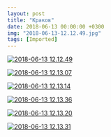 ```yaml
---
layout: post
title: "Краков"
date: 2018-06-13 00:00:00 +0300
img: "2018-06-13-12.12.49.jpg"
tags: [Imported]
---
```


[![2018-06-13 12.12.49](/blog/assets2018-06-13-12.12.49.jpg)](/blog/assets2018-06-13-12.12.49.jpg)

[![2018-06-13 12.13.07](/blog/assets2018-06-13-12.13.07.jpg)](/blog/assets2018-06-13-12.13.07.jpg)

[![2018-06-13 12.13.14](/blog/assets2018-06-13-12.13.14.jpg)](/blog/assets2018-06-13-12.13.14.jpg)

[![2018-06-13 12.13.36](/blog/assets2018-06-13-12.13.36.jpg)](/blog/assets2018-06-13-12.13.36.jpg)

[![2018-06-13 12.13.20](/blog/assets2018-06-13-12.13.20.jpg)](/blog/assets2018-06-13-12.13.20.jpg)

[![2018-06-13 12.13.31](/blog/assets2018-06-13-12.13.31.jpg)](/blog/assets2018-06-13-12.13.31.jpg)